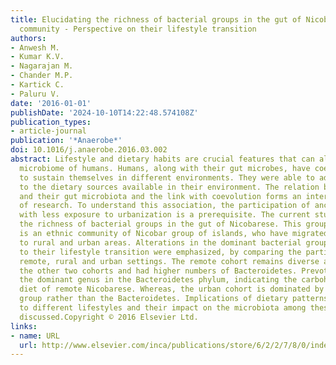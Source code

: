 ```yaml
---
title: Elucidating the richness of bacterial groups in the gut of Nicobarese tribal
  community - Perspective on their lifestyle transition
authors:
- Anwesh M.
- Kumar K.V.
- Nagarajan M.
- Chander M.P.
- Kartick C.
- Paluru V.
date: '2016-01-01'
publishDate: '2024-10-10T14:22:48.574108Z'
publication_types:
- article-journal
publication: '*Anaerobe*'
doi: 10.1016/j.anaerobe.2016.03.002
abstract: Lifestyle and dietary habits are crucial features that can alter the gut
  microbiome of humans. Humans, along with their gut microbes, have coevolved in order
  to sustain themselves in different environments. They were able to adapt themselves
  to the dietary sources available in their environment. The relation between humans
  and their gut microbiota and the link with coevolution forms an interesting aspect
  of research. To understand this association, the participation of ancient communities
  with less exposure to urbanization is a prerequisite. The current study quantifies
  the richness of bacterial groups in the gut of Nicobarese. This group of population
  is an ethnic community of Nicobar group of islands, who have migrated from the remote
  to rural and urban areas. Alterations in the dominant bacterial groups in relation
  to their lifestyle transition were emphasized, by comparing the participants from
  remote, rural and urban settings. The remote cohort remains diverse and stable than
  the other two cohorts and had higher numbers of Bacteroidetes. Prevotella forms
  the dominant genus in the Bacteroidetes phylum, indicating the carbohydrate-rich
  diet of remote Nicobarese. Whereas, the urban cohort is dominated by Bifidobacterium
  group rather than the Bacteroidetes. Implications of dietary patterns, the transition
  to different lifestyles and their impact on the microbiota among these cohorts are
  discussed.Copyright © 2016 Elsevier Ltd.
links:
- name: URL
  url: http://www.elsevier.com/inca/publications/store/6/2/2/7/8/0/index.htt
---
```

